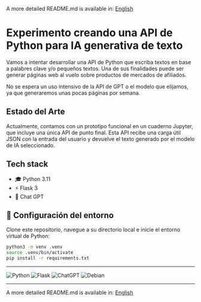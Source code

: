 <!--multilang v0 en:README.md es:LEEME.md -->
<!--multilang buttons-->


A more detailed README.md is available in:
[English](READMED.md)

# Experimento creando una API de Python para IA generativa de texto

Vamos a intentar desarrollar una API de Python que escriba textos en base a palabres clave y/o pequeños textos. Una de sus finalidades puede ser generar páginas web al vuelo sobre productos de mercados de afiliados.

No se espera un uso intensivo de la API de GPT o el modelo que elijamos, ya que generaremos unas pocas páginas por semana.

## Estado del Arte

Actualmente, contamos con un prototipo funcional en un cuaderno Jupyter, que incluye una única API de punto final. Esta API recibe una carga útil JSON con la entrada del usuario y devuelve el texto generado por el modelo de IA seleccionado.

## Tech stack

- 🎓 Python 3.11
- ⚡️ Flask 3
- 🔮 Chat GPT

## 🚀 Configuración del entorno

Clone este repositorio, navegue a su directorio local e inicie el entorno virtual de Python:

```bash
python3 -m venv .venv
source .venv/bin/activate
pip install -r requirements.txt
```

---

![Python](https://img.shields.io/badge/python-3670A0?style=for-the-badge&logo=python&logoColor=ffdd54)
![Flask](https://img.shields.io/badge/flask-%23000.svg?style=for-the-badge&logo=flask&logoColor=white)
![ChatGPT](https://img.shields.io/badge/chatGPT-74aa9c?style=for-the-badge&logo=openai&logoColor=white)
![Debian](https://img.shields.io/badge/Debian-A81D33?style=for-the-badge&logo=debian&logoColor=white)


---
A more detailed README.md is available in:
[English](READMED.md)